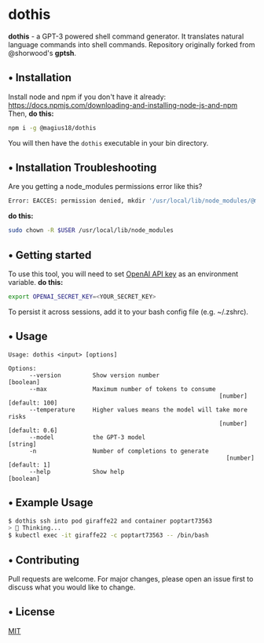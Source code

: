 # dothis

**dothis** - a GPT-3 powered shell command generator. It translates natural language commands into shell commands. Repository originally forked from @shorwood's **gptsh**.

## • Installation
Install node and npm if you don't have it already: https://docs.npmjs.com/downloading-and-installing-node-js-and-npm
Then, **do this:**
```bash
npm i -g @magius18/dothis
```

You will then have the `dothis` executable in your bin directory.

## • Installation Troubleshooting
Are you getting a node_modules permissions error like this?
```bash
Error: EACCES: permission denied, mkdir '/usr/local/lib/node_modules/@magius18/dothis'
```
**do this:**
```bash
sudo chown -R $USER /usr/local/lib/node_modules
```

## • Getting started
To use this tool, you will need to set [OpenAI API key](https://beta.openai.com/) as an environment variable.
**do this:**
```bash
export OPENAI_SECRET_KEY=<YOUR_SECRET_KEY>
```

To persist it across sessions, add it to your bash config file (e.g. ~/.zshrc).

## • Usage
```
Usage: dothis <input> [options]

Options:
      --version         Show version number                               [boolean]
      --max             Maximum number of tokens to consume 
                                                            [number] [default: 100]
      --temperature     Higher values means the model will take more risks
                                                            [number] [default: 0.6]
      --model           the GPT-3 model                                    [string]
      -n                Number of completions to generate    
                                                              [number] [default: 1]
      --help            Show help                                         [boolean]
```

## • Example Usage
```bash
$ dothis ssh into pod giraffe22 and container poptart73563
> 🧠 Thinking...
$ kubectl exec -it giraffe22 -c poptart73563 -- /bin/bash
```

## • Contributing
Pull requests are welcome. For major changes, please open an issue first to discuss what you would like to change.

## • License
[MIT](https://choosealicense.com/licenses/mit/)
